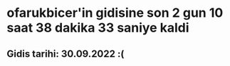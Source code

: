 # ofarukbicer'in gidisine son 2 gun 10 saat 38 dakika 33 saniye kaldi

## Gidis tarihi: 30.09.2022 :(